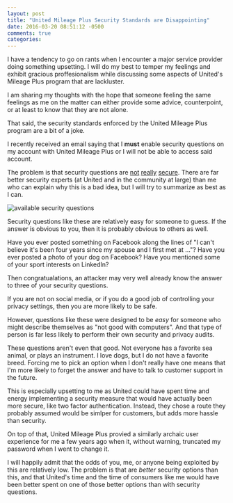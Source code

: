 ```yaml
---
layout: post
title: "United Mileage Plus Security Standards are Disappointing"
date: 2016-03-20 08:51:12 -0500
comments: true
categories: 
---
```


I have a tendency to go on rants when I encounter a major service provider doing something upsetting. I will do my best to temper my feelings and exhibit gracious proffesionalism while discussing some aspects of United's Mileage Plus program that are lackluster.

I am sharing my thoughts with the hope that someone feeling the same feelings as me on the matter can either provide some advice, counterpoint, or at least to know that they are not alone.

That said, the security standards enforced by the United Mileage Plus program are a bit of a joke.

<!-- more -->

I recently received an email saying that I **must** enable security questions on my account with United Mileage Plus or I will not be able to access said account.

The problem is that security questions are [not](http://www.engadget.com/2015/05/25/google-security-question-study/) [really](http://www.theatlantic.com/technology/archive/2012/08/security-questions-the-biggest-joke-in-online-identity-verification/260835/) [secure](http://www.howtogeek.com/185354/security-questions-are-insecure-how-to-protect-your-accounts/). There are far better security experts (at United and in the community at large) than me who can explain why this is a bad idea, but I will try to summarize as best as I can.

![available security questions](/images/united-mileage-plus-questions.png)

Security questions like these are relatively easy for someone to guess. If the answer is obvious to you, then it is probably obvious to others as well.

Have you ever posted something on Facebook along the lines of "I can't believe it's been four years since my spouse and I first met at ..."? Have you ever posted a photo of your dog on Facebook? Have you mentioned some of your sport interests on LinkedIn?

Then congratualations, an attacker may very well already know the answer to three of your security questions.

If you are not on social media, or if you do a good job of controlling your privacy settings, then you are more likely to be safe.

However, questions like these were designed to be *easy* for someone who might describe themselves as "not good with computers". And that type of person is far less likely to perform their own security and privacy audits.

These questions aren't even that good. Not everyone has a favorite sea animal, or plays an instrument. I love dogs, but I do not have a favorite breed. Forcing me to pick an option when I don't really have one means that I'm more likely to forget the answer and have to talk to customer support in the future.

This is especially upsetting to me as United could have spent time and energy implementing a security measure that would have actually been more secure, like two factor authentication. Instead, they chose a route they probably assumed would be simlper for customers, but adds more hassle than security.

On top of that, United Mileage Plus provied a similarly archaic user experience for me a few years ago when it, without warning, truncated my password when I went to change it.

I will happily admit that the odds of you, me, or anyone being exploited by this are relatively low. The problem is that are *better* security options than this, and that United's time and the time of consumers like me would have been better spent on one of those better options than with security questions.
